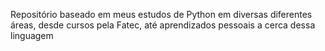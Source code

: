 Repositório baseado em meus estudos de Python em diversas diferentes áreas, desde cursos pela Fatec, até aprendizados pessoais a cerca dessa linguagem